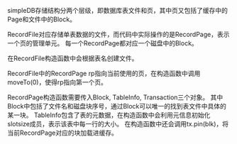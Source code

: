 simpleDB存储结构分两个层级，即数据库表文件和页，其中页又包括了缓存中的Page和文件中的Block。

RecordFile对应存储单表数据的文件，而代码中实际操作的是RecordPage，表示一个页的管理单元。
每一个RecordPage都对应一个磁盘中的Block。

在RecordFile构造函数中会根据表名创建文件。

RecordFile中的RecordPage rp指向当前使用的页，在构造函数中调用moveTo(0)，使得rp指向第一个页。

RecordPage构造函数需要传入Block, TableInfo, Transaction三个对象。
其中Block中包括了文件名和磁盘块序号，通过Block可以唯一的找到表文件中具体的某一块。
TableInfo包含了表的元数据，在构造函数中会利用元信息初始化slotsize成员，表示该表中每一行的大小。
在构造函数中还会调用tx.pin(blk)，将当前RecordPage对应的块加载进缓存。